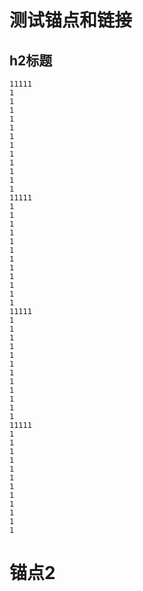 # 测试锚点和链接

## h2标题
```
11111
1
1
1
1
1
1
1
1
1
1
1
1
11111
1
1
1
1
1
1
1
1
1
1
1
1
11111
1
1
1
1
1
1
1
1
1
1
1
1
11111
1
1
1
1
1
1
1
1
1
1
1
1

```

# 锚点2